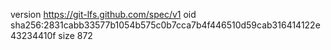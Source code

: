 version https://git-lfs.github.com/spec/v1
oid sha256:2831cabb33577b1054b575c0b7cca7b4f446510d59cab316414122e43234410f
size 872
